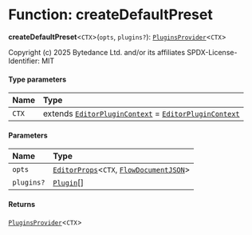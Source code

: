 # Function: createDefaultPreset

**createDefaultPreset**<`CTX`>(`opts`, `plugins?`): [`PluginsProvider`](/en/auto-docs/fixed-layout-editor/interfaces/PluginsProvider.md)<`CTX`>

Copyright (c) 2025 Bytedance Ltd. and/or its affiliates
SPDX-License-Identifier: MIT

#### Type parameters

| Name | Type |
| :------ | :------ |
| `CTX` | extends [`EditorPluginContext`](/en/auto-docs/fixed-layout-editor/interfaces/EditorPluginContext.md) = [`EditorPluginContext`](/en/auto-docs/fixed-layout-editor/interfaces/EditorPluginContext.md) |

#### Parameters

| Name | Type |
| :------ | :------ |
| `opts` | [`EditorProps`](/en/auto-docs/fixed-layout-editor/interfaces/EditorProps-1.md)<`CTX`, [`FlowDocumentJSON`](/en/auto-docs/fixed-layout-editor/types/FlowDocumentJSON.md)> |
| `plugins?` | [`Plugin`](/en/auto-docs/fixed-layout-editor/variables/Plugin-1.md)\[] |

#### Returns

[`PluginsProvider`](/en/auto-docs/fixed-layout-editor/interfaces/PluginsProvider.md)<`CTX`>
